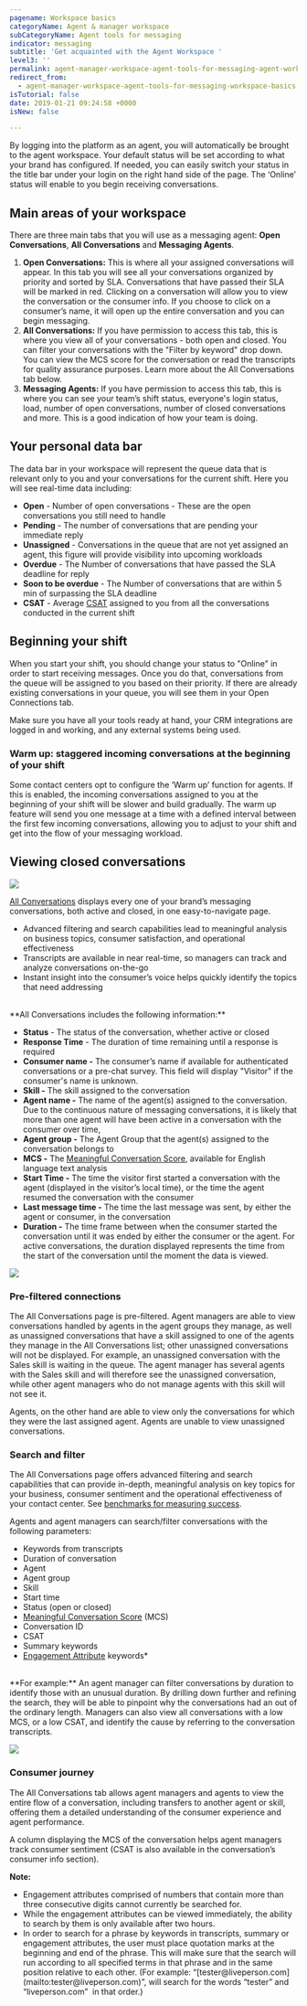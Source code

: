 ```yaml
---
pagename: Workspace basics
categoryName: Agent & manager workspace
subCategoryName: Agent tools for messaging
indicator: messaging
subtitle: 'Get acquainted with the Agent Workspace '
level3: ''
permalink: agent-manager-workspace-agent-tools-for-messaging-agent-workspace-for-messaging-workspace-basics.html
redirect_from:
  - agent-manager-workspace-agent-tools-for-messaging-workspace-basics.html
isTutorial: false
date: 2019-01-21 09:24:58 +0000
isNew: false

---
```

By logging into the platform as an agent, you will automatically be brought to the agent workspace. Your default status will be set according to what your brand has configured. If needed, you can easily switch your status in the title bar under your login on the right hand side of the page. The ‘Online’ status will enable to you begin receiving conversations.

## Main areas of your workspace

There are three main tabs that you will use as a messaging agent: **Open Conversations**, **All Conversations** and **Messaging Agents**.

1. **Open Conversations:** This is where all your assigned conversations will appear. In this tab you will see all your conversations organized by priority and sorted by SLA. Conversations that have passed their SLA will be marked in red. Clicking on a conversation will allow you to view the conversation or the consumer info. If you choose to click on a consumer’s name, it will open up the entire conversation and you can begin messaging.
2. **All Conversations:** If you have permission to access this tab, this is where you view all of your conversations - both open and closed. You can filter your conversations with the "Filter by keyword" drop down. You can view the MCS score for the conversation or read the transcripts for quality assurance purposes. Learn more about the All Conversations tab below.
3. **Messaging Agents:** If you have permission to access this tab, this is where you can see your team’s shift status, everyone's login status, load, number of open conversations, number of closed conversations and more. This is a good indication of how your team is doing.

## Your personal data bar

The data bar in your workspace will represent the queue data that is relevant only to you and your conversations for the current shift. Here you will see real-time data including:

* **Open** - Number of open conversations - These are the open conversations you still need to handle
* **Pending** - The number of conversations that are pending your immediate reply
* **Unassigned** - Conversations in the queue that are not yet assigned an agent, this figure will provide visibility into upcoming workloads
* **Overdue** - The Number of conversations that have passed the SLA deadline for reply
* **Soon to be overdue** - The Number of conversations that are within 5 min of surpassing the SLA deadline
* **CSAT** - Average [CSAT](contact-center-management-messaging-operations-benchmarks-to-measure-messaging-success.html#2-customer-satisfaction-score-csat) assigned to you from all the conversations conducted in the current shift

## Beginning your shift

When you start your shift, you should change your status to "Online" in order to start receiving messages. Once you do that, conversations from the queue will be assigned to you based on their priority. If there are already existing conversations in your queue, you will see them in your Open Connections tab.

Make sure you have all your tools ready at hand, your CRM integrations are logged in and working, and any external systems being used.

### **Warm up: staggered incoming conversations at the beginning of your shift**

Some contact centers opt to configure the ‘Warm up’ function for agents. If this is enabled, the incoming conversations assigned to you at the beginning of your shift will be slower and build gradually. The warm up feature will send you one message at a time with a defined interval between the first few incoming conversations, allowing you to adjust to your shift and get into the flow of your messaging workload.

## Viewing closed conversations

![](/img/agent-workspace-basics-1.png)

[All Conversations](agent-manager-workspace-manager-tools-for-messaging-all-connections.html) displays every one of your brand’s messaging conversations, both active and closed, in one easy-to-navigate page.

* Advanced filtering and search capabilities lead to meaningful analysis on business topics, consumer satisfaction, and operational effectiveness
* Transcripts are available in near real-time, so managers can track and analyze conversations on-the-go
* Instant insight into the consumer’s voice helps quickly identify the topics that need addressing

<br/>
**All Conversations includes the following information:**

* **Status** - The status of the conversation, whether active or closed
* **Response Time** - The duration of time remaining until a response is required
* **Consumer name -** The consumer’s name if available for authenticated conversations or a pre-chat survey. This field will display "Visitor" if the consumer's name is unknown.
* **Skill -** The skill assigned to the conversation
* **Agent name -** The name of the agent(s) assigned to the conversation. Due to the continuous nature of messaging conversations, it is likely that more than one agent will have been active in a conversation with the consumer over time,
* **Agent group -** The Agent Group that the agent(s) assigned to the conversation belongs to
* **MCS -** The [Meaningful Conversation Score](data-reporting-meaningful-connection-score-(mcs)-meaningful-connection-score-(mcs)-overview.html), available for English language text analysis
* **Start Time -** The time the visitor first started a conversation with the agent (displayed in the visitor’s local time), or the time the agent resumed the conversation with the consumer
* **Last message time -** The time the last message was sent, by either the agent or consumer, in the conversation
* **Duration -** The time frame between when the consumer started the conversation until it was ended by either the consumer or the agent. For active conversations, the duration displayed represents the time from the start of the conversation until the moment the data is viewed.

![](/img/agent-workspace-basics-2.png)

### Pre-filtered connections

The All Conversations page is pre-filtered. Agent managers are able to view conversations handled by agents in the agent groups they manage, as well as unassigned conversations that have a skill assigned to one of the agents they manage in the All Conversations list; other unassigned conversations will not be displayed. For example, an unassigned conversation with the Sales skill is waiting in the queue. The agent manager has several agents with the Sales skill and will therefore see the unassigned conversation, while other agent managers who do not manage agents with this skill will not see it.

Agents, on the other hand are able to view only the conversations for which they were the last assigned agent. Agents are unable to view unassigned conversations.

### Search and filter

The All Conversations page offers advanced filtering and search capabilities that can provide in-depth, meaningful analysis on key topics for your business, consumer sentiment and the operational effectiveness of your contact center. See [benchmarks for measuring success](contact-center-management-messaging-operations-benchmarks-to-measure-messaging-success.html).

Agents and agent managers can search/filter conversations with the following parameters:

* Keywords from transcripts
* Duration of conversation
* Agent
* Agent group
* Skill
* Start time
* Status (open or closed)
* [Meaningful Conversation Score](data-reporting-meaningful-connection-score-(mcs)-meaningful-connection-score-(mcs)-overview.html) (MCS)
* Conversation ID
* CSAT
* Summary keywords
* [Engagement Attribute](data-reporting-engagement-attributes-setting-up-engagement-attributes.html) keywords*

<br/>
**For example:** An agent manager can filter conversations by duration to identify those with an unusual duration. By drilling down further and refining the search, they will be able to pinpoint why the conversations had an out of the ordinary length. Managers can also view all conversations with a low MCS, or a low CSAT, and identify the cause by referring to the conversation transcripts.

![](/img/all-connections-2.png)

### Consumer journey

The All Conversations tab allows agent managers and agents to view the entire flow of a conversation, including transfers to another agent or skill, offering them a detailed understanding of the consumer experience and agent performance.

A column displaying the MCS of the conversation helps agent managers track consumer sentiment (CSAT is also available in the conversation’s consumer info section).

<div class="notice"> <b>Note:</b> <ul> <li>Engagement attributes comprised of numbers that contain more than three consecutive digits cannot currently be searched for. </li> <li> While the engagement attributes can be viewed immediately, the ability to search by them is only available after two hours.</li> <li>In order to search for a phrase by keywords in transcripts, summary or engagement attributes, the user must place quotation marks at the beginning and end of the phrase. This will make sure that the search will run according to all specified terms in that phrase and in the same position relative to each other. (For example: “[tester@liveperson.com](mailto:tester@liveperson.com)”, will search for the words “tester” and “liveperson.com”  in that order.)</li>
</ul>
</div>
